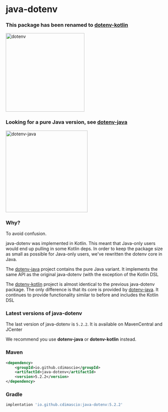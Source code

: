 # java-dotenv

### This package has been renamed to [dotenv-kotlin](https://github.com/cdimascio/dotenv-kotlin)

<p align="left">
	<a href="https://github.com/cdimascio/dotenv-kotlin"><img src="https://raw.githubusercontent.com/cdimascio/dotenv-kotlin/master/assets/kotlin-dotenv-logo.png" alt="dotenv" width="250" /></a>
</p>

### Looking for a pure Java version, see [dotenv-java](https://github.com/cdimascio/dotenv-java)

<p align="left">
	<a href="https://github.com/cdimascio/dotenv-java"><img src="https://raw.githubusercontent.com/cdimascio/dotenv-java/master/assets/dotenv-java-logo.png" alt="dotenv-java" width="260" /></a>
</p>

### Why?

To avoid confusion. 

java-dotenv was implemented in Kotlin. This meant that Java-only users would end up pulling in some Kotlin deps. In order to keep the package size as small as possible for Java-only users, we've rewritten the dotenv core in Java. 

The [dotenv-java](https://github.com/cdimascio/dotenv-java) project contains the pure Java variant. It implements the same API as the original java-dotenv (with the exception of the Kotlin DSL

The [dotenv-kotlin](https://github.com/cdimascio/dotenv-kotlin) project is almost identical to the previous java-dotenv package. The only difference is that its core is provided by [dotenv-java](https://github.com/cdimascio/dotenv-java). It continues to provide functionality similar to before and includes the Kotlin DSL


### Latest versions of java-dotenv

The last version of java-dotenv is `5.2.2`. It is available on MavenCentral and JCenter

We recommend you use **dotenv-java** or **dotenv-kotlin** instead.

### Maven 
```xml
<dependency>
    <groupId>io.github.cdimascio</groupId>
    <artifactId>java-dotenv</artifactId>
    <version>5.2.2</version>
</dependency>
```

### Gradle

```groovy
implentation 'io.github.cdimascio:java-dotenv:5.2.2'
```
